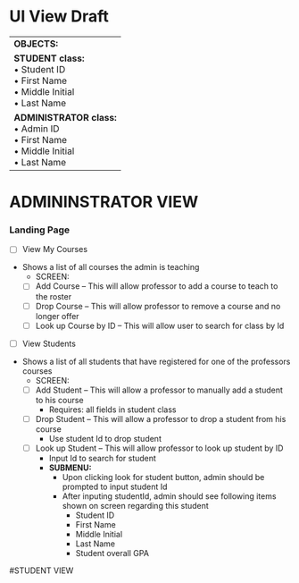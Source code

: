 # UI View Draft
<table>
  <tr>
    <td>
      <b>OBJECTS: </b></br>
    </td>
  </tr>
  
  <tr>
    <td>
      <b>STUDENT class: </b></br>
      •	Student ID </br>
      •	First Name </br>
      •	Middle Initial </br>
      •	Last Name </br>
    </td>
  </tr>
  
  <tr>
    <td>
      <b>ADMINISTRATOR class:</b> </br>
      •	Admin ID </br>
      •	First Name </br>
      •	Middle Initial </br>
      •	Last Name </br>
    </td>
  </tr>
</table>


# ADMININSTRATOR VIEW </br>
### Landing Page
- [ ]	View My Courses
  - Shows a list of all courses the admin is teaching
    - SCREEN:
    - [ ] Add Course – This will allow professor to add a course to teach to the roster
    - [ ] Drop Course – This will allow professor to remove a course and no longer offer
    - [ ] Look up Course by ID – This will allow user to search for class by Id
- [ ]	View Students
  - Shows a list of all students that have registered for one of the professors courses
    - SCREEN:
    - [ ] Add Student – This will allow a professor to manually add a student to his course
      - Requires: all fields in student class
    - [ ] Drop Student – This will allow a professor to drop a student from his course
      - Use student Id to drop student
    - [ ] Look up Student – This will allow professor to look up student by ID
      - Input Id to search for student
      - <b>SUBMENU:</b>
        - Upon clicking look for student button, admin should  be prompted to input student Id
        - After inputing studentId, admin should see following items shown on screen regarding this student
          - Student ID
          - First Name
          - Middle Initial
          - Last Name
          - Student overall GPA


#STUDENT VIEW
